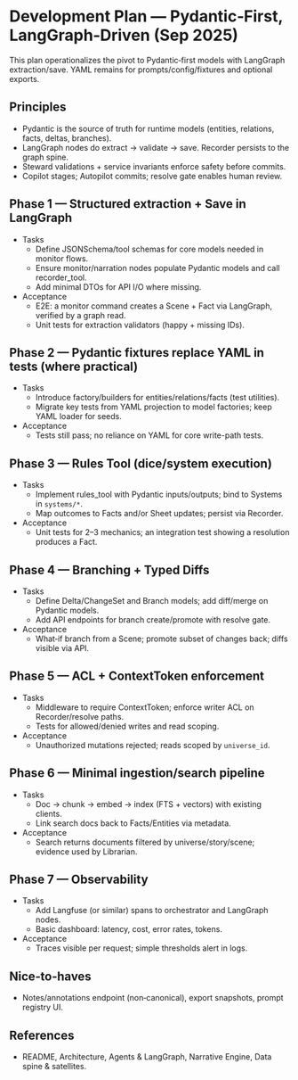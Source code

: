 # Development Plan — Pydantic‑First, LangGraph‑Driven (Sep 2025)

This plan operationalizes the pivot to Pydantic‑first models with LangGraph extraction/save. YAML remains for prompts/config/fixtures and optional exports.

## Principles
- Pydantic is the source of truth for runtime models (entities, relations, facts, deltas, branches).
- LangGraph nodes do extract → validate → save. Recorder persists to the graph spine.
- Steward validations + service invariants enforce safety before commits.
- Copilot stages; Autopilot commits; resolve gate enables human review.

## Phase 1 — Structured extraction + Save in LangGraph
- Tasks
  - Define JSONSchema/tool schemas for core models needed in monitor flows.
  - Ensure monitor/narration nodes populate Pydantic models and call recorder_tool.
  - Add minimal DTOs for API I/O where missing.
- Acceptance
  - E2E: a monitor command creates a Scene + Fact via LangGraph, verified by a graph read.
  - Unit tests for extraction validators (happy + missing IDs).

## Phase 2 — Pydantic fixtures replace YAML in tests (where practical)
- Tasks
  - Introduce factory/builders for entities/relations/facts (test utilities).
  - Migrate key tests from YAML projection to model factories; keep YAML loader for seeds.
- Acceptance
  - Tests still pass; no reliance on YAML for core write-path tests.

## Phase 3 — Rules Tool (dice/system execution)
- Tasks
  - Implement rules_tool with Pydantic inputs/outputs; bind to Systems in `systems/*`.
  - Map outcomes to Facts and/or Sheet updates; persist via Recorder.
- Acceptance
  - Unit tests for 2–3 mechanics; an integration test showing a resolution produces a Fact.

## Phase 4 — Branching + Typed Diffs
- Tasks
  - Define Delta/ChangeSet and Branch models; add diff/merge on Pydantic models.
  - Add API endpoints for branch create/promote with resolve gate.
- Acceptance
  - What‑if branch from a Scene; promote subset of changes back; diffs visible via API.

## Phase 5 — ACL + ContextToken enforcement
- Tasks
  - Middleware to require ContextToken; enforce writer ACL on Recorder/resolve paths.
  - Tests for allowed/denied writes and read scoping.
- Acceptance
  - Unauthorized mutations rejected; reads scoped by `universe_id`.

## Phase 6 — Minimal ingestion/search pipeline
- Tasks
  - Doc → chunk → embed → index (FTS + vectors) with existing clients.
  - Link search docs back to Facts/Entities via metadata.
- Acceptance
  - Search returns documents filtered by universe/story/scene; evidence used by Librarian.

## Phase 7 — Observability
- Tasks
  - Add Langfuse (or similar) spans to orchestrator and LangGraph nodes.
  - Basic dashboard: latency, cost, error rates, tokens.
- Acceptance
  - Traces visible per request; simple thresholds alert in logs.

## Nice‑to‑haves
- Notes/annotations endpoint (non‑canonical), export snapshots, prompt registry UI.

## References
- README, Architecture, Agents & LangGraph, Narrative Engine, Data spine & satellites.
